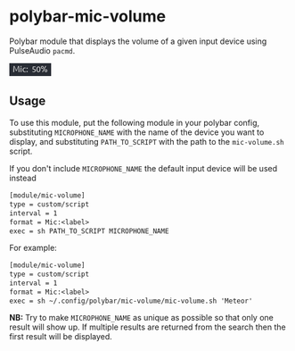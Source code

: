 # polybar-mic-volume

Polybar module that displays the volume of a given input device using PulseAudio `pacmd`.

![Screenshot](/.github/screenshot.png?raw=true)

## Usage

To use this module, put the following module in your polybar config, substituting `MICROPHONE_NAME` with the name of the
device you want to display, and substituting `PATH_TO_SCRIPT` with the path to the `mic-volume.sh` script.

If you don't include `MICROPHONE_NAME` the default input device will be used
instead

```
[module/mic-volume]
type = custom/script
interval = 1
format = Mic:<label>
exec = sh PATH_TO_SCRIPT MICROPHONE_NAME
```

For example:

```
[module/mic-volume]
type = custom/script
interval = 1
format = Mic:<label>
exec = sh ~/.config/polybar/mic-volume/mic-volume.sh 'Meteor'
```

**NB:**
Try to make `MICROPHONE_NAME` as unique as possible so that only one result will show up. If multiple results are
returned from the search then the first result will be displayed.
